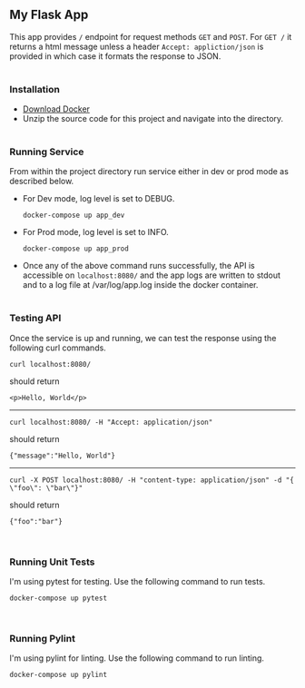 ## **My Flask App**
This app provides `/` endpoint for request methods `GET` and `POST`.
For `GET /` it returns a html message unless a header `Accept: appliction/json` is provided in which case it formats the response to JSON.<br/><br/>


### **Installation**
 - [Download Docker](https://docs.docker.com/get-docker/)
 - Unzip the source code for this project and navigate into the directory.<br/><br/>

### **Running Service**

From within the project directory run service either in dev or prod mode as described below.
 - For Dev mode, log level is set to DEBUG.
  
      `docker-compose up app_dev`

 - For Prod mode, log level is set to INFO.
  
      `docker-compose up app_prod`

- Once any of the above command runs successfully, the API is accessible on  `localhost:8080/` and the app logs are written to stdout and to a log file at /var/log/app.log inside the docker container.<br/><br/>

### **Testing API**
Once the service is up and running, we can test the response using the following curl commands.

    curl localhost:8080/

should return 

    <p>Hello, World</p>
---
    curl localhost:8080/ -H "Accept: application/json"

should return 

    {"message":"Hello, World"}
---
    curl -X POST localhost:8080/ -H "content-type: application/json" -d "{ \"foo\": \"bar\"}"

should return 

    {"foo":"bar"}
<br/>

### **Running Unit Tests**
I'm using pytest for testing. Use the following command to run tests.

`docker-compose up pytest`

<br/>

### **Running Pylint**
I'm using pylint for linting. Use the following command to run linting.

`docker-compose up pylint`
